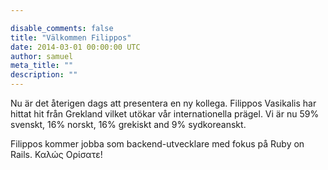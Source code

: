 ```yaml
---

disable_comments: false
title: "Välkommen Filippos"
date: 2014-03-01 00:00:00 UTC
author: samuel
meta_title: ""
description: ""
---
```


<p>Nu är det återigen dags att presentera en ny kollega. Filippos Vasikalis har hittat hit från Grekland vilket utökar vår internationella prägel. Vi är nu 59% svenskt, 16% norskt, 16% grekiskt and 9% sydkoreanskt.</p>

<p>Filippos kommer jobba som backend-utvecklare med fokus på Ruby on Rails. Καλώς Ορίσατε!</p>
